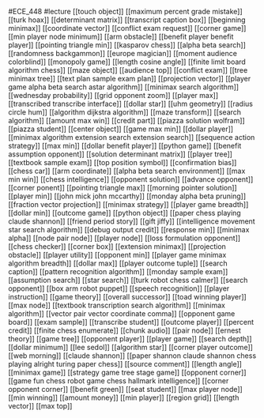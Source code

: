 #ECE_448
#lecture
[[touch object]]
[[maximum percent grade mistake]]
[[turk hoax]]
[[determinant matrix]]
[[transcript caption box]]
[[beginning minimax]]
[[coordinate vector]]
[[conflict exam request]]
[[corner game]]
[[min player node minimum]]
[[arm obstacle]]
[[benefit player benefit player]]
[[pointing triangle min]]
[[kasparov chess]]
[[alpha beta search]]
[[randomness backgammon]]
[[europe magician]]
[[moment audience colorblind]]
[[monopoly game]]
[[length cosine angle]]
[[finite limit board algorithm chess]]
[[maze object]]
[[audience top]]
[[conflict exam]]
[[tree minimax tree]]
[[text plan sample exam plan]]
[[projection vector]]
[[player game alpha beta search astar algorithm]]
[[minimax search algorithm]]
[[wednesday probability]]
[[grid opponent zoom]]
[[player max]]
[[transcribed transcribe interface]]
[[dollar star]]
[[uhm geometry]]
[[radius circle hum]]
[[algorithm dijkstra algorithm]]
[[maze transform]]
[[search algorithm]]
[[amount max win]]
[[credit part]]
[[piazza solution wolfram]]
[[piazza student]]
[[center object]]
[[game max min]]
[[dollar player]]
[[minimax algorithm extension search extension search]]
[[sequence action strategy]]
[[max min]]
[[dollar benefit player]]
[[python game]]
[[benefit assumption opponent]]
[[solution determinant matrix]]
[[player tree]]
[[textbook sample exam]]
[[top position symbol]]
[[confirmation bias]]
[[chess car]]
[[arm coordinate]]
[[alpha beta search environment]]
[[max min win]]
[[chess intelligence]]
[[opponent solution]]
[[advance opponent]]
[[corner ponent]]
[[pointing triangle max]]
[[morning pointer solution]]
[[player min]]
[[john mick john mccarthy]]
[[monday alpha beta pruning]]
[[fraction vector projection]]
[[minimax strategy]]
[[player game breadth]]
[[dollar min]]
[[outcome game]]
[[python object]]
[[paper chess playing claude shannon]]
[[friend period story]]
[[gift jiffy]]
[[intelligence movement star search algorithm]]
[[debug output credit]]
[[response min]]
[[minimax alpha]]
[[node pair node]]
[[player node]]
[[loss formulation opponent]]
[[chess checker]]
[[corner box]]
[[extension minimax]]
[[projection obstacle]]
[[player utility]]
[[opponent min]]
[[player game minimax algorithm breadth]]
[[dollar max]]
[[player outcome tuple]]
[[search caption]]
[[pattern recognition algorithm]]
[[monday sample exam]]
[[assumption search]]
[[star search]]
[[turk robot chess calmer]]
[[search opponent]]
[[box arm robot puppet]]
[[speech recognition]]
[[player instruction]]
[[game theory]]
[[overall successor]]
[[toad winning player]]
[[max node]]
[[textbook transcription search algorithm]]
[[minimax algorithm]]
[[vector pair vector coordinate comma]]
[[opponent game board]]
[[exam sample]]
[[transcribe student]]
[[outcome player]]
[[percent credit]]
[[finite chess enumerate]]
[[chunk audio]]
[[pair node]]
[[ernest theory]]
[[game tree]]
[[opponent player]]
[[player game]]
[[search depth]]
[[dollar minimum]]
[[lee sedol]]
[[algorithm star]]
[[corner player outcome]]
[[web morning]]
[[claude shannon]]
[[paper shannon claude shannon chess playing alright turing paper chess]]
[[source comment]]
[[length angle]]
[[minimax game]]
[[strategy game tree stage game]]
[[opponent corner]]
[[game fun chess robot game chess hallmark intelligence]]
[[corner opponent corner]]
[[benefit green]]
[[seat student]]
[[max player node]]
[[min winning]]
[[amount money]]
[[min player]]
[[region grid]]
[[length vector]]
[[max top]]
